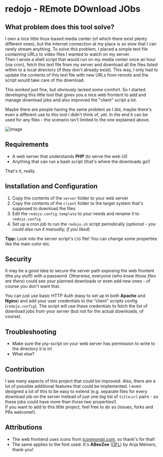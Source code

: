 
# redojo - **RE**mote **DO**wnload **JO**bs


## What problem does this tool solve?

I own a nice little linux-based media center (of which there exist plenty different ones), but the internet connection at my place is so slow that I can rarely stream anything. To solve this problem, I placed a simple text file containing URLs to video files I wanted to watch on my server.  
Then I wrote a shell script that would run on my media center once an hour (via cron), fetch this text file from my server and download all the files listed within to a local directory (if they don't already exist). This way, I only had to update the contents of this text file with new URLs from remote and the script would take care of the download.

This worked just fine, but obviously lacked some comfort. So I started developing this little tool that gives you a nice web frontent to add and manage download jobs and also improved the "client" script a lot.

Maybe there are people having the same problem as I did, maybe there's even a different use to this tool I didn't think of, yet. In the end it can be used for any files - the scenario isn't limited to the one explained above.

![image](https://user-images.githubusercontent.com/9215743/65347168-bd7fc200-dbde-11e9-898a-d8f0702ef92a.png)

## Requirements

- A web server that understands **PHP** (to serve the web UI)
- Anything that can run a bash script (that's where the downloads go!)

That's it, really.


## Installation and Configuration

1. Copy the contents of the `server` folder to your web server
2. Copy the contents of the `client` folder to the target system that's supposed to download the files
3. Edit the `redojo.config.template` to your needs and rename it to `redojo.config`
4. Set up a cron job to run the `redojo.sh` script periodically (*optional - you could also run it manually, if you liked*)

**Tipp:** Look into the server script's `CSS` file! You can change some properties like the main color etc.


## Security

It may be a good idea to secure the server path exposing the web frontent (the `php` stuff) with a password. Otherwise, everyone (*who knew those files are there*) could see your planned downloads or even add new ones - of course you don't want that.  
  
You can just use basic HTTP Auth (easy to set up in both **Apache** and **Nginx**) and add your user credentials to the "client" scripts config (`redojo.config`). The script will use these credentials to fetch the list of download jobs from your server (but not for the actual downloads, of course).


## Troubleshooting

- Make sure the `php`-script on your web server has permission to write to the directory it is in!
- What else?


## Contribution

I see many aspects of this project that could be improved. Also, there are a lot of possible additional features that could be implemented. I even designed a lot of this to be easy to extend (e.g. separate files for every download job on the server instead of just one big list of `title`:`url` pairs - so these jobs could have more than those two properties!).  
If you want to add to this little project, feel free to do so (issues, forks and PRs welcome!).


## Attributions

- The web frontend uses icons from [iconmonstr.com](https://iconmonstr.com/), so thank's for that!
- The same applies to the font used: It's **ABeeZee** ([OFL](http://scripts.sil.org/OFL)) by Anja Meiners, thank you!